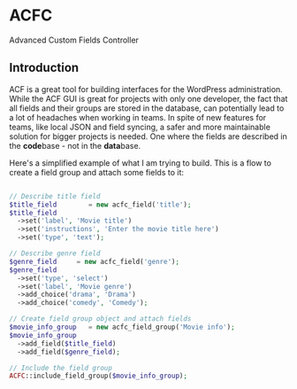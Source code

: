 # ACFC
Advanced Custom Fields Controller


## Introduction

ACF is a great tool for building interfaces for the WordPress administration. While the ACF GUI is great for projects with only one developer, the fact that all fields and their groups are stored in the database, can potentially lead to a lot of headaches when working in teams. In spite of new features for teams, like local JSON and field syncing, a safer and more maintainable solution for bigger projects is needed. One where the fields are described in the **code**base - not in the **data**base.

Here's a simplified example of what I am trying to build. This is a flow to create a field group and attach some fields to it:

```PHP

// Describe title field
$title_field        = new acfc_field('title');
$title_field
  ->set('label', 'Movie title')
  ->set('instructions', 'Enter the movie title here')
  ->set('type', 'text');

// Describe genre field
$genre_field     = new acfc_field('genre');
$genre_field
  ->set('type', 'select')
  ->set('label', 'Movie genre')
  ->add_choice('drama', 'Drama')
  ->add_choice('comedy', 'Comedy');

// Create field group object and attach fields
$movie_info_group   = new acfc_field_group('Movie info');
$movie_info_group
  ->add_field($title_field)
  ->add_field($genre_field);

// Include the field group
ACFC::include_field_group($movie_info_group);

```
